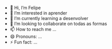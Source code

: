- 👋 Hi, I’m Felipe
- 👀 I’m interested in aprender
- 🌱 I’m currently learning a desenvolver
- 💞️ I’m looking to collaborate on todas as formas
- 📫 How to reach me ...
- 😄 Pronouns: ...
- ⚡ Fun fact: ...

<!---
fefe0412/fefe0412 is a ✨ special ✨ repository because its `README.md` (this file) appears on your GitHub profile.
You can click the Preview link to take a look at your changes.
--->
